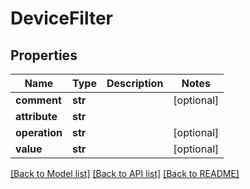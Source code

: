 # DeviceFilter

## Properties
Name | Type | Description | Notes
------------ | ------------- | ------------- | -------------
**comment** | **str** |  | [optional] 
**attribute** | **str** |  | 
**operation** | **str** |  | [optional] 
**value** | **str** |  | [optional] 

[[Back to Model list]](../README.md#documentation-for-models) [[Back to API list]](../README.md#documentation-for-api-endpoints) [[Back to README]](../README.md)

